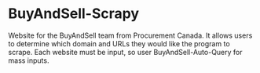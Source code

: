 # BuyAndSell-Scrapy
 Website for the BuyAndSell team from Procurement Canada. It allows users to determine which domain and URLs they would like the program to scrape. Each website must be input, so user BuyAndSell-Auto-Query for mass inputs.
